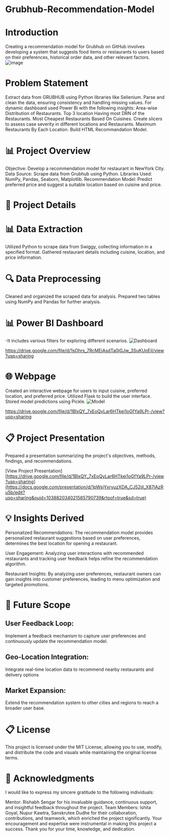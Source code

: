 # Grubhub-Recommendation-Model
# Introduction
Creating a recommendation model for Grubhub on GitHub involves developing a system that suggests food items or restaurants to users based on their preferences, historical order data, and other relevant factors.
![image](https://github.com/Nupur-23/Grubhub-Recommendation-Model/assets/108872972/07dc689f-f466-4a5e-9d6d-d60ffead5fb6)

# Problem Statement
Extract data from GRUBHUB using Python libraries like Selienium.
Parse and clean the data, ensuring consistency and handling missing values.
For dynamic dashboard used Power Bi with the following insights:
Area-wise  Distribution of Restaurants.
Top 3 location Having most DRN of the Restaurants.
Most Cheapest Restaurants Based On Cuisines.
Create slicers to assess case severity in different locations and Restaurants.
Maximum Restaurants By Each Location.
Build HTML Recommandation Model.
# 📊 Project Overview
Objective: Develop a recommendation model for restaurant in NewYork City.
Data Source: Scrape data from Grubhub using Python.
Libraries Used: NumPy, Pandas, Seaborn, Matplotlib.
Recommendation Model: Predict preferred price and suggest a suitable location based on cuisine and price.

# 📌 Project Details
# 📊 Data Extraction
Utilized Python to scrape data from Swiggy, collecting information in a specified format.
Gathered restaurant details including cuisine, location, and price information.
# 🔍 Data Preprocessing
Cleaned and organized the scraped data for analysis.
Prepared two tables using NumPy and Pandas for further analysis.

# 📊 Power BI Dashboard
-It includes various filters for exploring different scenarios.
![Dashboard](https://github.com/Nupur-23/Grubhub-Recommendation-Model/assets/108872972/8c61a2b5-2497-42a4-8ea1-ad03788f28fb)

https://drive.google.com/file/d/1sOhrs_7RcMEiAsdTa0jGJw_3SuKUnEjI/view?usp=sharing

# 🌐 Webpage
Created an interactive webpage for users to input cuisine, preferred location, and preferred price.
Utilized Flask to build the user interface.
Stored model predictions using Pickle.
![Model](https://github.com/Nupur-23/Grubhub-Recommendation-Model/assets/108872972/78ae4349-bd24-45e1-8f4c-c3805bdd70a5)

https://drive.google.com/file/d/1BlxQY_7xEoQyLar6HTkei1oGfYa9LPr-/view?usp=sharing

# 📋 Project Presentation
Prepared a presentation summarizing the project's objectives, methods, findings, and recommendations.

[View Project Presentation]
[https://drive.google.com/file/d/1BlxQY_7xEoQyLar6HTkei1oGfYa9LPr-/view?usp=sharing](https://docs.google.com/presentation/d/1pWsjYxryuzXDA_CJ52jjl_X87lAzRu5b/edit?usp=sharing&ouid=103882034021585790739&rtpof=true&sd=true)

# 💡 Insights Derived
Personalized Recommendations: The recommendation model provides personalized restaurant suggestions based on user preferences, determines the best location for opening a restaurant.

User Engagement: Analyzing user interactions with recommended restaurants and tracking user feedback helps refine the recommendation algorithm.

Restaurant Insights: By analyzing user preferences, restaurant owners can gain insights into customer preferences, leading to menu optimization and targeted promotions.


# 🚀 Future Scope
 ## User Feedback Loop: 
 Implement a feedback mechanism to capture user preferences and continuously update the recommendation model.

 ## Geo-Location Integration: 
 Integrate real-time location data to recommend nearby restaurants and delivery options

 ## Market Expansion: 
 Extend the recommendation system to other cities and regions to reach a broader user base.


# 📋 License
This project is licensed under the MIT License, allowing you to use, modify, and distribute the code and visuals while maintaining the original license terms.


# 🙏 Acknowledgments
I would like to express my sincere gratitude to the following individuals:

Mentor: Rishabh Sengar for his invaluable guidance, continuous support, and insightful feedback throughout the project. 
Team Members: Ishita Goyal, Nupur Kawtra, Sanskrutee Dudhe for their collaboration, contributions, and teamwork, which enriched the project significantly.
Your encouragement and expertise were instrumental in making this project a success. Thank you for your time, knowledge, and dedication.
